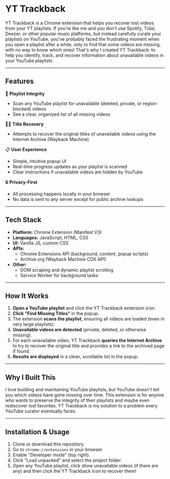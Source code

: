 # YT Trackback

YT Trackback is a Chrome extension that helps you recover lost videos from your YT playlists. If you're like me and you don't use Spotify, Tidal, Deezer, or other popular music platforms, but instead carefully curate your playlists on YouTube, you've probably faced the frustrating moment when you open a playlist after a while, only to find that some videos are missing, with no way to know which ones! That's why I created YT Trackback: to help you identify, track, and recover information about unavailable videos in your YouTube playlists.

---

## Features

🎯 **Playlist Integrity**

- Scan any YouTube playlist for unavailable (deleted, private, or region-blocked) videos
- See a clear, organized list of all missing videos

🕵️‍♂️ **Title Recovery**

- Attempts to recover the original titles of unavailable videos using the Internet Archive (Wayback Machine)

📋 **User Experience**

- Simple, intuitive popup UI
- Real-time progress updates as your playlist is scanned
- Clear instructions if unavailable videos are hidden by YouTube

🔒 **Privacy-First**

- All processing happens locally in your browser
- No data is sent to any server except for public archive lookups

---

## Tech Stack

- **Platform:** Chrome Extension (Manifest V3)
- **Languages:** JavaScript, HTML, CSS
- **UI:** Vanilla JS, custom CSS
- **APIs:**
  - Chrome Extensions API (background, content, popup scripts)
  - Archive.org (Wayback Machine CDX API)
- **Other:**
  - DOM scraping and dynamic playlist scrolling
  - Service Worker for background tasks

---

## How It Works

1. **Open a YouTube playlist** and click the YT Trackback extension icon.
2. **Click "Find Missing Titles"** in the popup.
3. The extension **scans the playlist**, ensuring all videos are loaded (even in very large playlists).
4. **Unavailable videos are detected** (private, deleted, or otherwise missing).
5. For each unavailable video, YT Trackback **queries the Internet Archive** to try to recover the original title and provides a link to the archived page if found.
6. **Results are displayed** in a clean, scrollable list in the popup.

---

## Why I Built This

I love building and maintaining YouTube playlists, but YouTube doesn't tell you which videos have gone missing over time. This extension is for anyone who wants to preserve the integrity of their playlists and maybe even rediscover lost favorites. YT Trackback is my solution to a problem every YouTube curator eventually faces.

---

## Installation & Usage

1. Clone or download this repository.
2. Go to `chrome://extensions` in your browser.
3. Enable "Developer mode" (top right).
4. Click "Load unpacked" and select the project folder.
5. Open any YouTube playlist, click show unavailable videos (if there are any) and then click the YT Trackback icon to recover them!
